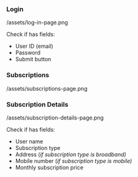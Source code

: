 ### Login
/assets/log-in-page.png

Check if has fields:
- User ID (email)
- Password
- Submit button

### Subscriptions
/assets/subscriptions-page.png

### Subscription Details
/assets/subscription-details-page.png

Check if has fields: 
- User name
- Subscription type
- Address (*if subscription type is broadband)*
- Mobile number (*if subscription type is mobile)*
- Monthly subscription price